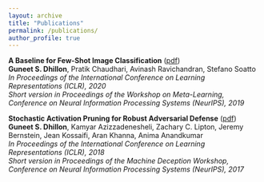 ```yaml
---
layout: archive
title: "Publications"
permalink: /publications/
author_profile: true
---
```



**A Baseline for Few-Shot Image Classification** ([pdf](https://arxiv.org/pdf/1909.02729.pdf))<br/>
**Guneet S. Dhillon**, Pratik Chaudhari, Avinash Ravichandran, Stefano Soatto<br/>
*In Proceedings of the International Conference on Learning Representations (ICLR), 2020*<br/>
*Short version in Proceedings of the Workshop on Meta-Learning, Conference on Neural Information Processing Systems (NeurIPS), 2019*

**Stochastic Activation Pruning for Robust Adversarial Defense** ([pdf](https://arxiv.org/pdf/1803.01442.pdf))<br/>
**Guneet S. Dhillon**, Kamyar Azizzadenesheli, Zachary C. Lipton, Jeremy Bernstein, Jean Kossaifi, Aran Khanna, Anima Anandkumar<br/>
*In Proceedings of the International Conference on Learning Representations (ICLR), 2018*<br/>
*Short version in Proceedings of the Machine Deception Workshop, Conference on Neural Information Processing Systems (NeurIPS), 2017*
